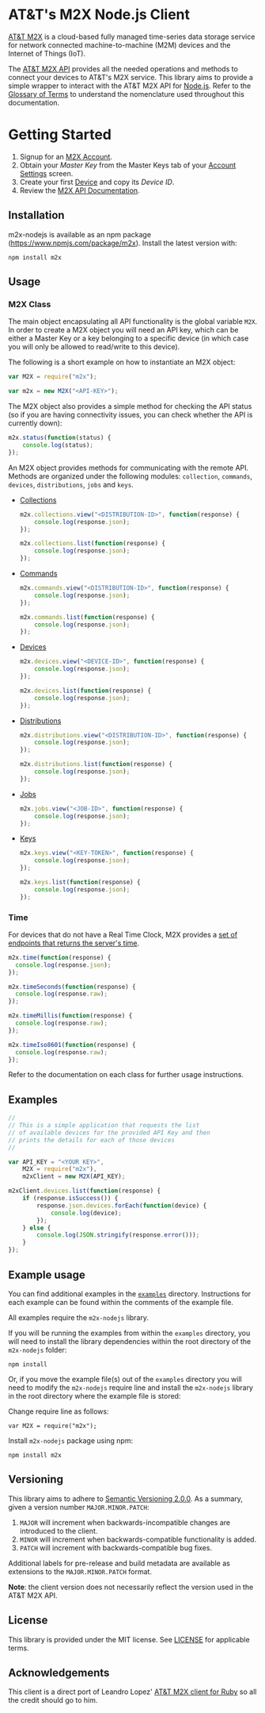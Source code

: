 # AT&T's M2X Node.js Client

[AT&T M2X](http://m2x.att.com) is a cloud-based fully managed time-series data storage service for network connected machine-to-machine (M2M) devices and the Internet of Things (IoT).

The [AT&T M2X API](https://m2x.att.com/developer/documentation/overview) provides all the needed operations and methods to connect your devices to AT&T's M2X service. This library aims to provide a simple wrapper to interact with the AT&T M2X API for [Node.js](http://nodejs.org/). Refer to the [Glossary of Terms](https://m2x.att.com/developer/documentation/glossary) to understand the nomenclature used throughout this documentation.


Getting Started
==========================
1. Signup for an [M2X Account](https://m2x.att.com/signup).
2. Obtain your _Master Key_ from the Master Keys tab of your [Account Settings](https://m2x.att.com/account) screen.
2. Create your first [Device](https://m2x.att.com/devices) and copy its _Device ID_.
3. Review the [M2X API Documentation](https://m2x.att.com/developer/documentation/overview).


## Installation

m2x-nodejs is available as an npm package (https://www.npmjs.com/package/m2x). Install the latest version with:

    npm install m2x


## Usage ##

### M2X Class ###

The main object encapsulating all API functionality is the global variable ``M2X``.
In order to create a M2X object you will need an API key, which can be either a Master Key or a key belonging to a specific device (in which case you will only be allowed to read/write to this device).

The following is a short example on how to instantiate an M2X object:

```javascript
var M2X = require("m2x");

var m2x = new M2X("<API-KEY>");
```

The M2X object also provides a simple method for checking the API status (so if you are having connectivity issues, you can check whether the API is currently down):

```javascript
m2x.status(function(status) {
    console.log(status);
});
```

An M2X object provides methods for communicating with the remote API. Methods are organized under the following modules: `collection`, `commands`, `devices`, `distributions`, `jobs` and `keys`.

- [Collections](lib/collections.js)
  ```javascript
  m2x.collections.view("<DISTRIBUTION-ID>", function(response) {
      console.log(response.json);
  });

  m2x.collections.list(function(response) {
      console.log(response.json);
  });
  ```

- [Commands](lib/commands.js)
  ```javascript
  m2x.commands.view("<DISTRIBUTION-ID>", function(response) {
      console.log(response.json);
  });

  m2x.commands.list(function(response) {
      console.log(response.json);
  });
  ```

- [Devices](lib/devices.js)
  ```javascript
  m2x.devices.view("<DEVICE-ID>", function(response) {
      console.log(response.json);
  });

  m2x.devices.list(function(response) {
      console.log(response.json);
  });
  ```

- [Distributions](lib/distributions.js)
  ```javascript
  m2x.distributions.view("<DISTRIBUTION-ID>", function(response) {
      console.log(response.json);
  });

  m2x.distributions.list(function(response) {
      console.log(response.json);
  });
  ```

- [Jobs](lib/jobs.js)
  ```javascript
  m2x.jobs.view("<JOB-ID>", function(response) {
      console.log(response.json);
  });
  ```

- [Keys](lib/keys.js)
  ```javascript
  m2x.keys.view("<KEY-TOKEN>", function(response) {
      console.log(response.json);
  });

  m2x.keys.list(function(response) {
      console.log(response.json);
  });
  ```

### Time ###

For devices that do not have a Real Time Clock, M2X provides a [set of endpoints that returns the server's time](https://m2x.att.com/developer/documentation/v2/time).

```javascript
m2x.time(function(response) {
  console.log(response.json);
});

m2x.timeSeconds(function(response) {
  console.log(response.raw);
});

m2x.timeMillis(function(response) {
  console.log(response.raw);
});

m2x.timeIso8601(function(response) {
  console.log(response.raw);
});
```

Refer to the documentation on each class for further usage instructions.

## Examples ##

```javascript
//
// This is a simple application that requests the list
// of available devices for the provided API Key and then
// prints the details for each of those devices
//

var API_KEY = "<YOUR KEY>",
    M2X = require("m2x"),
    m2xClient = new M2X(API_KEY);

m2xClient.devices.list(function(response) {
    if (response.isSuccess()) {
        response.json.devices.forEach(function(device) {
            console.log(device);
        });
    } else {
        console.log(JSON.stringify(response.error()));
    }
});
```

## Example usage ##

You can find additional examples in the [`examples`](examples) directory. Instructions for each example can be found within the comments of the example file.

All examples require the `m2x-nodejs` library.

If you will be running the examples from within the `examples` directory, you will need to install the library dependencies within the root directory of the `m2x-nodejs` folder:

```
npm install
```

Or, if you move the example file(s) out of the `examples` directory you will need to modify the  `m2x-nodejs` require line and install the `m2x-nodejs` library in the root directory where the example file is stored:

Change require line as follows:
```
var M2X = require("m2x");
```

Install `m2x-nodejs` package using npm:
```
npm install m2x
```

## Versioning

This library aims to adhere to [Semantic Versioning 2.0.0](http://semver.org/). As a summary, given a version number `MAJOR.MINOR.PATCH`:

1. `MAJOR` will increment when backwards-incompatible changes are introduced to the client.
2. `MINOR` will increment when backwards-compatible functionality is added.
3. `PATCH` will increment with backwards-compatible bug fixes.

Additional labels for pre-release and build metadata are available as extensions to the `MAJOR.MINOR.PATCH` format.

**Note**: the client version does not necessarily reflect the version used in the AT&T M2X API.

## License ##

This library is provided under the MIT license. See [LICENSE](LICENSE) for applicable terms.


## Acknowledgements ##

This client is a direct port of Leandro Lopez' [AT&T M2X client for Ruby](https://github.com/attm2x/m2x-ruby) so all the credit should go to him.
